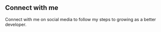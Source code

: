 ## Connect with me

Connect with me on social media to follow my steps to growing as a better developer.
